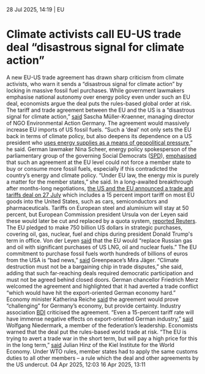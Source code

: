 28 Jul 2025, 14:19
| 
EU
# Climate activists call EU-US trade deal “disastrous signal for climate action”
A new EU-US trade agreement has drawn sharp criticism from climate activists, who warn it sends a “disastrous signal for climate action” by locking in massive fossil fuel purchases. While government lawmakers emphasise national autonomy over energy policy even under such an EU deal, economists argue the deal puts the rules-based global order at risk.
The tariff and trade agreement between the EU and the US is a “disastrous signal for climate action,” [said](https://www.duh.de/presse/pressemitteilungen/pressemitteilung/deutsche-umwelthilfe-kritisiert-trump-deal-eu-schafft-neue-fossile-abhaengigkeit-und-opfert-klimas/) Sascha Müller-Kraenner, managing director of NGO Environmental Action Germany. The agreement would massively increase EU imports of US fossil fuels. “Such a ‘deal’ not only sets the EU back in terms of climate policy, but also deepens its dependence on a US president who [uses energy supplies as a means of geopolitical pressure](https://www.cleanenergywire.org/news/coronavirus-crisis-highlights-risks-us-european-lng-deals-diplomacy),” he said.
German lawmaker Nina Scheer, energy policy spokesperson of the parliamentary group of the governing Social Democrats ([SPD](https://www.cleanenergywire.org/experts/spd-social-democratic-party)), [emphasised](https://www.nina-scheer.de/2025/07/28/nina-scheer-pflicht-zum-mehrverbrauch-fossiler-ressourcen-mit-eu-recht-unvereinbar-energiewende-und-klimaverantwortung-mitdenken/) that such an agreement at the EU level could not force a member state to buy or consume more fossil fuels, especially if this contradicted the country’s energy and climate policy. “Under EU law, the energy mix is purely a matter for the member states,” she said.
In a long-awaited breakthrough after months-long negotiations, [the US and the EU announced a trade and tariffs deal on 27 July](https://www.reuters.com/business/us-eu-avert-trade-war-with-15-tariff-deal-2025-07-28/) which includes a 15 percent import tariff on most EU goods into the United States, such as cars, semiconductors and pharmaceuticals. Tariffs on European steel and aluminium will stay at 50 percent, but European Commission president Ursula von der Leyen said these would later be cut and replaced by a quota system, [reported Reuters](https://www.reuters.com/business/autos-transportation/key-elements-eu-us-trade-deal-2025-07-27/). The EU pledged to make 750 billion US dollars in strategic purchases, covering oil, gas, nuclear, fuel and chips during president Donald Trump's term in office. Von der Leyen [said](https://ec.europa.eu/commission/presscorner/detail/en/statement_25_1915) that the EU would “replace Russian gas and oil with significant purchases of US LNG, oil and nuclear fuels.”
The EU commitment to purchase fossil fuels worth hundreds of billions of euros from the USA is “bad news,” [said](https://presseportal.greenpeace.de/252616-greenpeace-stellungnahme-zu-fossilen-energieimporten-aus-den-usa/) Greenpeace’s Mira Jäger. “Climate destruction must not be a bargaining chip in trade disputes,” she said, adding that such far-reaching deals required democratic participation and must not be agreed behind closed doors.
German chancellor Friedrich Merz welcomed the agreement and highlighted that it had averted a trade conflict “which would have hit the export-oriented German economy hard.” Economy minister Katherina Reiche [said](https://www.bundeswirtschaftsministerium.de/Redaktion/DE/Pressemitteilungen/2025/07/20250728-zitat-ministerin-reiche-einigung-zwischen-eu-und-usa-ueber-handelsbeziehungen.html) the agreement would prove “challenging” for Germany’s economy, but provide certainty.
Industry association [BDI](https://www.cleanenergywire.org/experts/bdi-federation-german-industries) criticised the agreement. “Even a 15-percent tariff rate will have immense negative effects on export-oriented German industry,” [said](https://bdi.eu/presse#/artikel/news/bdi-zu-zolleinigung-ein-fatales-signal-an-die-eng-verflochtene-wirtschaft-auf-beiden-seiten-des-atlantiks) Wolfgang Niedermark, a member of the federation’s leadership.
Economists warned that the deal put the rules-based world trade at risk. “The EU is trying to avert a trade war in the short term, but will pay a high price for this in the long term,” [said](https://www.ifw-kiel.de/publications/news/eu-us-tariff-deal-jeopardizes-rules-based-global-trade/) Julian Hinz of the Kiel Institute for the World Economy. Under WTO rules, member states had to apply the same customs duties to all other members – a rule which the deal and other agreements by the US undercut.
04 Apr 2025, 12:03
16 Apr 2025, 13:11